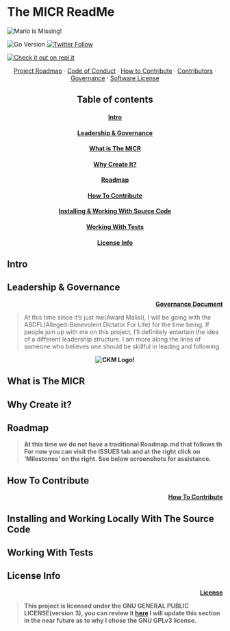 # The MICR ReadMe

![Mario is Missing!](https://github.com/Unearthlyglow/sveltego/blob/main/images/readme-banner.jpg?raw=true)

![Go Version](https://img.shields.io/badge/go%20version-%3E=1.20-61CFDD.svg?style=flat-square)
[![Twitter Follow](https://img.shields.io/twitter/follow/CCMAnd2Cents)](https://twitter.com/CCMAnd2Cents)

[![Check it out on repl.it](https://repl.it/badge/github/Unearthlyglow/sveltego)](https://replit.com/@AwardMalisi/sveltego#cmd/main.go) 

 <b><div align="center"></b> [Project Roadmap](./PROJECT_ROADMAP.md) · [Code of Conduct](./CODE_OF_CONDUCT.md) · [How to Contribute](./HOW_TO_CONTRIBUTE.md) · [Contributors](./CONTRIBUTORS.md) · [Governance](./GOVERNANCE.md) · [Software License](./LICENSE) </div>




## <div align="center"> Table of contents
#### <div align="center">[Intro](#intro)  
#### <div align="center">[Leadership & Governance](#governance)  
#### <div align="center">[What is The MICR](#what)
#### <div align="center">[Why Create It?](#why)  
#### <div align="center">[Roadmap](#roadmap)  
#### <div align="center">[How To Contribute](#how)
#### <div align="center">[Installing & Working With Source Code](#installing-locally)  
#### <div align="center">[Working With Tests](#working-with-tests)  
#### <div align="center">[License Info](#license)

<a id="intro"></a>
## Intro

<a id="governance"></a>
## Leadership & Governance


<b><div align="right" >
[Governance Document](./GOVERNANCE.md)
</div></b>

> At this time since it’s just me(Award Malisi), I will be going with the ABDFL(Alleged-Benevolent Dictator For Life) for the time being. If people join up with me on this project, I’ll definitely entertain the idea of a different leadership structure. I am more along the lines of someone who believes one should be skillful in leading and following.

<b><div align="center">![CKM Logo!](https://github.com/Unearthlyglow/sveltego/blob/main/images/ckmlogo.png?raw=true)</div>

<a id="what"></a>
## What is The MICR

<a id="why"></a>
## Why Create it?

<a id="roadmap"></a>
## Roadmap
> At this time we do not have a traditional Roadmap.md that follows th
For now you can visit the ISSUES tab and at the right click on ‘Milestones’ on the right. See below screenshots for assistance. 

<a id="how"></a>
## How To Contribute 

<b><div align="right">
[How To Contribute](./HOW_TO_CONTRIBUTE.md)
</div></b>


<a id="installing-locally"></a>
## Installing and Working Locally With The Source Code

<a id="working-with-tests"></a>
## Working With Tests

<a id="license"></a>
## License Info 

<b><div align="right">
[License](./LICENSE)
</div></b>

> This project is licensed under the GNU GENERAL PUBLIC LICENSE(version 3),
> you can review it [here](./LICENSE)
> I will update this section in the near future as to why I chose the GNU GPLv3 license. 



